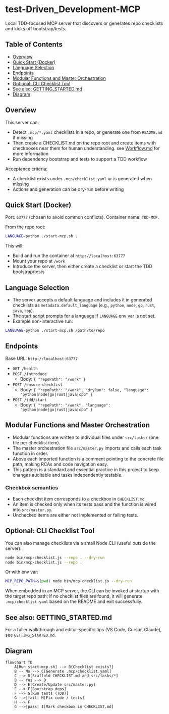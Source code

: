 # test-Driven_Development-MCP

Local TDD-focused MCP server that discovers or generates repo checklists and kicks off bootstrap/tests.

## Table of Contents
- [Overview](#overview)
- [Quick Start (Docker)](#quick-start-docker)
- [Language Selection](#language-selection)
- [Endpoints](#endpoints)
- [Modular Functions and Master Orchestration](#modular-functions-and-master-orchestration)
- [Optional: CLI Checklist Tool](#optional-cli-checklist-tool)
- [See also: GETTING_STARTED.md](#see-also-getting_startedmd)
 - [Diagram](#diagram)

## Overview
This server can:
- Detect `.mcp/*.yaml` checklists in a repo, or generate one from `README.md` if missing
- Then create a CHECKLIST.md on the repo root and create items with checkboxes near them for human understanding.  see [Workflow.md](WorkFlow.md) for more information
- Run dependency bootstrap and tests to support a TDD workflow

Acceptance criteria:
- A checklist exists under `.mcp/checklist.yaml` or is generated when missing
- Actions and generation can be dry-run before writing

## Quick Start (Docker)

Port: `63777` (chosen to avoid common conflicts). Container name: `TDD-MCP`.

From the repo root:

```bash
LANGUAGE=python ./start-mcp.sh .
```

This will:
- Build and run the container at `http://localhost:63777`
- Mount your repo at `/work`
- Introduce the server, then either create a checklist or start the TDD bootstrap/tests

## Language Selection
- The server accepts a default language and includes it in generated checklists as `metadata.default_language` (e.g., `python`, `node`, `go`, `rust`, `java`, `cpp`).
- The start script prompts for a language if `LANGUAGE` env var is not set.
- Example non-interactive run:

```bash
LANGUAGE=python ./start-mcp.sh /path/to/repo
```

## Endpoints
Base URL: `http://localhost:63777`

- `GET /health`
- `POST /introduce`
  - Body: `{ "repoPath": "/work" }`
- `POST /ensure-checklist`
  - Body: `{ "repoPath": "/work", "dryRun": false, "language": "python|node|go|rust|java|cpp" }`
- `POST /tdd/start`
  - Body: `{ "repoPath": "/work", "language": "python|node|go|rust|java|cpp" }`

## Modular Functions and Master Orchestration

- Modular functions are written to individual files under `src/tasks/` (one file per checklist item).
- The master orchestration file `src/master.py` imports and calls each task function in order.
- Above each imported function is a comment pointing to the concrete file path, making RCAs and code navigation easy.
- This pattern is a standard and essential practice in this project to keep changes auditable and tasks independently testable.

### Checkbox semantics
- Each checklist item corresponds to a checkbox in `CHECKLIST.md`.
- An item is checked only when its tests pass and the function is wired into `src/master.py`.
- Unchecked items are either not implemented or failing tests.

## Optional: CLI Checklist Tool
You can also manage checklists via a small Node CLI (useful outside the server):

```bash
node bin/mcp-checklist.js --repo . --dry-run
node bin/mcp-checklist.js --repo .
```

Or with env var:

```bash
MCP_REPO_PATH=$(pwd) node bin/mcp-checklist.js --dry-run
```

When embedded in an MCP server, the CLI can be invoked at startup with the target repo path; if no checklist files are found, it will generate `.mcp/checklist.yaml` based on the README and exit successfully.

## See also: GETTING_STARTED.md
For a fuller walkthrough and editor-specific tips (VS Code, Cursor, Claude), see `GETTING_STARTED.md`.

## Diagram

```mermaid
flowchart TD
    A[Run start-mcp.sh] --> B{Checklist exists?}
    B -- No --> C[Generate .mcp/checklist.yaml]
    C --> D[Scaffold CHECKLIST.md and src/tasks/*]
    B -- Yes --> D
    D --> E[Create/Update src/master.py]
    E --> F[Bootstrap deps]
    F --> G[Run tests (TDD)]
    G -->|fail| H[Fix code / tests]
    H --> F
    G -->|pass| I[Mark checkbox in CHECKLIST.md]
```
